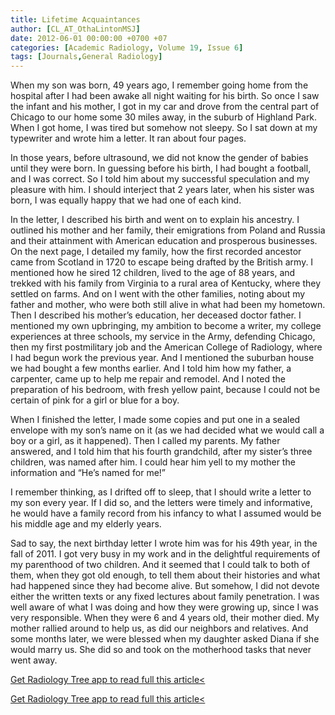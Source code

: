 ```yaml
---
title: Lifetime Acquaintances
author: [CL_AT_OthaLintonMSJ]
date: 2012-06-01 00:00:00 +0700 +07
categories: [Academic Radiology, Volume 19, Issue 6]
tags: [Journals,General Radiology]
---
```

When my son was born, 49 years ago, I remember going home from the hospital after I had been awake all night waiting for his birth. So once I saw the infant and his mother, I got in my car and drove from the central part of Chicago to our home some 30 miles away, in the suburb of Highland Park. When I got home, I was tired but somehow not sleepy. So I sat down at my typewriter and wrote him a letter. It ran about four pages.

In those years, before ultrasound, we did not know the gender of babies until they were born. In guessing before his birth, I had bought a football, and I was correct. So I told him about my successful speculation and my pleasure with him. I should interject that 2 years later, when his sister was born, I was equally happy that we had one of each kind.

In the letter, I described his birth and went on to explain his ancestry. I outlined his mother and her family, their emigrations from Poland and Russia and their attainment with American education and prosperous businesses. On the next page, I detailed my family, how the first recorded ancestor came from Scotland in 1720 to escape being drafted by the British army. I mentioned how he sired 12 children, lived to the age of 88 years, and trekked with his family from Virginia to a rural area of Kentucky, where they settled on farms. And on I went with the other families, noting about my father and mother, who were both still alive in what had been my hometown. Then I described his mother’s education, her deceased doctor father. I mentioned my own upbringing, my ambition to become a writer, my college experiences at three schools, my service in the Army, defending Chicago, then my first postmilitary job and the American College of Radiology, where I had begun work the previous year. And I mentioned the suburban house we had bought a few months earlier. And I told him how my father, a carpenter, came up to help me repair and remodel. And I noted the preparation of his bedroom, with fresh yellow paint, because I could not be certain of pink for a girl or blue for a boy.

When I finished the letter, I made some copies and put one in a sealed envelope with my son’s name on it (as we had decided what we would call a boy or a girl, as it happened). Then I called my parents. My father answered, and I told him that his fourth grandchild, after my sister’s three children, was named after him. I could hear him yell to my mother the information and “He’s named for me!”

I remember thinking, as I drifted off to sleep, that I should write a letter to my son every year. If I did so, and the letters were timely and informative, he would have a family record from his infancy to what I assumed would be his middle age and my elderly years.

Sad to say, the next birthday letter I wrote him was for his 49th year, in the fall of 2011. I got very busy in my work and in the delightful requirements of my parenthood of two children. And it seemed that I could talk to both of them, when they got old enough, to tell them about their histories and what had happened since they had become alive. But somehow, I did not devote either the written texts or any fixed lectures about family penetration. I was well aware of what I was doing and how they were growing up, since I was very responsible. When they were 6 and 4 years old, their mother died. My mother rallied around to help us, as did our neighbors and relatives. And some months later, we were blessed when my daughter asked Diana if she would marry us. She did so and took on the motherhood tasks that never went away.

[Get Radiology Tree app to read full this article<](https://clinicalpub.com/app)

[Get Radiology Tree app to read full this article<](https://clinicalpub.com/app)